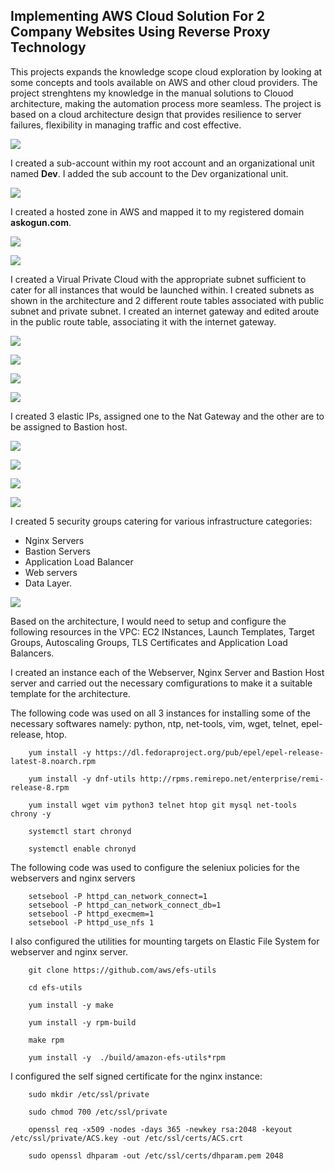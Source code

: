 ## Implementing AWS Cloud Solution For 2 Company Websites Using Reverse Proxy Technology

This projects expands the knowledge scope cloud exploration by looking at some concepts and tools available on AWS and other cloud providers. The project strenghtens my knowledge in the manual solutions to Clouod architecture, making the automation process more seamless. 
The project is based on a cloud architecture design that provides resilience to server failures, flexibility in managing traffic and cost effective.

![](images/img13.png)

I created a sub-account within my root account and an organizational unit named **Dev**. I added the sub account to the Dev organizational unit.

![](images/img2.png)

I created a hosted zone in AWS and mapped it to my registered domain **askogun.com**.

![](images/img3.png)

![](images/img5.png)

 I created a Virual Private Cloud with the appropriate subnet sufficient to cater for all instances that would be launched within. I created subnets as shown in the architecture and 2 different route tables associated with public subnet and private subnet. I created an internet gateway and edited aroute in the public route table, associating it with the internet gateway. 

![](images/img11.png)

![](images/img6.png)

![](images/img7.png)

![](images/img10.png)

I created 3 elastic IPs, assigned one to the Nat Gateway and the other are to be assigned to Bastion host.

![](images/img8.png)

![](images/img3.png)

![](images/img3.png)

![](images/img3.png)



I created 5 security groups catering for various infrastructure categories:
 * Nginx Servers
 * Bastion Servers
 * Application Load Balancer
 * Web servers
 * Data Layer.

![](images/img12.png)


 Based on the architecture, I would need to setup and configure the following resources in the VPC:
 EC2 INstances, Launch Templates, Target Groups, Autoscaling Groups, TLS Certificates and Application Load Balancers.

 I created an instance each of the Webserver, Nginx Server and Bastion Host server and carried out the necessary comfigurations to make it a suitable template for the architecture. 

The following code was used on all 3 instances for installing some of the necessary softwares namely: python, ntp, net-tools, vim, wget, telnet, epel-release, htop.
```
    yum install -y https://dl.fedoraproject.org/pub/epel/epel-release-latest-8.noarch.rpm

    yum install -y dnf-utils http://rpms.remirepo.net/enterprise/remi-release-8.rpm

    yum install wget vim python3 telnet htop git mysql net-tools chrony -y

    systemctl start chronyd

    systemctl enable chronyd
```
The following code was used to configure the seleniux policies for the webservers and nginx servers
```
    setsebool -P httpd_can_network_connect=1
    setsebool -P httpd_can_network_connect_db=1
    setsebool -P httpd_execmem=1
    setsebool -P httpd_use_nfs 1
```

I also configured the utilities for mounting targets on Elastic File System for webserver and nginx server.
```
    git clone https://github.com/aws/efs-utils

    cd efs-utils

    yum install -y make

    yum install -y rpm-build

    make rpm 

    yum install -y  ./build/amazon-efs-utils*rpm
```

I configured the self signed certificate for the nginx instance:

```
    sudo mkdir /etc/ssl/private

    sudo chmod 700 /etc/ssl/private

    openssl req -x509 -nodes -days 365 -newkey rsa:2048 -keyout /etc/ssl/private/ACS.key -out /etc/ssl/certs/ACS.crt

    sudo openssl dhparam -out /etc/ssl/certs/dhparam.pem 2048
```







